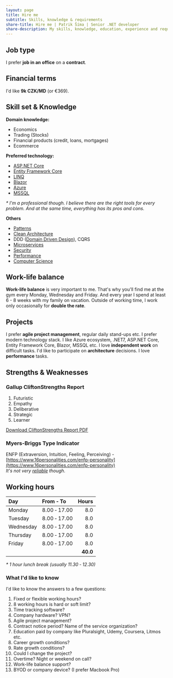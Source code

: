 ```yaml
---
layout: page
title: Hire me
subtitle: Skills, knowledge & requirements
share-title: Hire me | Patrik Šíma | Senior .NET developer
share-description: My skills, knowledge, education, experience and requirements.
---
```


## Job type ##
I prefer **job in an office** on a **contract**.

## Financial terms ##
I'd like **9k CZK/MD** (or €369).

## Skill set & Knowledge ##
**Domain knowledge:**
- Economics
- Trading (Stocks)
- Financial products (credit, loans, mortgages)
- Ecommerce

**Preferred technology:**
- [ASP.NET Core](https://docs.microsoft.com/en-us/aspnet/core/introduction-to-aspnet-core)
- [Entity Framework Core](https://docs.microsoft.com/en-us/ef/core/)
- [LINQ](https://docs.microsoft.com/en-us/dotnet/csharp/programming-guide/concepts/linq/)
- [Blazor](https://dotnet.microsoft.com/en-us/apps/aspnet/web-apps/blazor)
- [Azure](https://azure.microsoft.com/)
- [MSSQL](https://www.microsoft.com/en-us/sql-server/sql-server-2022)

_* I'm a professional though. I believe there are the right tools for every problem. And at the same time, everything has its pros and cons._

**Others**
- [Patterns](https://refactoring.guru/design-patterns)
- [Clean Architecture](https://blog.cleancoder.com/uncle-bob/2012/08/13/the-clean-architecture.html)
- DDD ([Domain Driven Design](https://martinfowler.com/tags/domain%20driven%20design.html)), CQRS
- [Microservices](https://microservices.io/index.html)
- [Security](https://www.iso.org/isoiec-27001-information-security.html)
- [Performance](https://docs.microsoft.com/en-us/aspnet/core/performance/performance-best-practices?view=aspnetcore-6.0)
- [Computer Science](https://ocw.mit.edu/search/?t=Computer%20Science)

## Work-life balance ##
**Work-life balance** is very important to me. That's why you'll find me at the gym every Monday, Wednesday and Friday.
And every year I spend at least 6 - 8 weeks with my family on vacation.
Outside of working time, I work only occasionally for **double the rate**.

## Projects ##

I prefer **agile project management**, regular daily stand-ups etc.
I prefer modern technology stack. I like Azure ecosystem, .NET7, ASP.NET Core, Entity Framework Core, Blazor, MSSQL etc.
I love **independent work** on difficult tasks.
I'd like to participate on **architecture** decisions.
I love **performance** tasks.

## Strengths & Weaknesses ##
### Gallup CliftonStrengths Report ###
1. Futuristic
2. Empathy
3. Deliberative
4. Strategic
5. Learner

[Download CliftonStrengths Report PDF](/assets/pdf/CliftonStrengths%20_%20Gallup%20Access.pdf)

### Myers-Briggs Type Indicator ###
ENFP (Extraversion, Intuition, Feeling, Perceiving) - [https://www.16personalities.com/enfp-personality](https://www.16personalities.com/enfp-personality)<br/>
_It's not very [reliable](https://en.wikipedia.org/wiki/Myers%E2%80%93Briggs_Type_Indicator) though._

## Working hours ##

| Day       | From ‐ To    |    Hours |
|:----------|:-------------|---------:|
| Monday    | 8.00 ‐ 17.00 |      8.0 |
| Tuesday   | 8.00 ‐ 17.00 |      8.0 |
| Wednesday | 8.00 ‐ 17.00 |      8.0 |
| Thursday  | 8.00 ‐ 17.00 |      8.0 |
| Friday    | 8.00 ‐ 17.00 |      8.0 |
|           |              | **40.0** |

_* 1 hour lunch break (usually 11.30 ‐ 12.30)_

### What I'd like to know ###

I'd like to know the answers to a few questions:

1. Fixed or flexible working hours?
2. 8 working hours is hard or soft limit?
3. Time tracking software?
4. Company hardware? VPN?
5. Agile project management?
6. Contract notice period? Name of the service organization?
7. Education paid by company like Pluralsight, Udemy, Coursera, Litmos etc.
8. Career growth conditions?
9. Rate growth conditions?
10. Could I change the project?
11. Overtime? Night or weekend on call?
12. Work-life balance support?
13. BYOD or company device? (I prefer Macbook Pro)